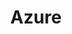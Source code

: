 ---
category: [azure] #Category ID.
hue: var(--c-themeHueBlue) #Category hue. See note [1].
title: Azure #Category title.
description: Lorem ipsum dolor sit amet.
---